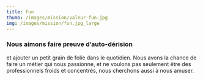 ```yaml
---
title: Fun
thumb: /images/mission/valeur-fun.jpg
img: /images/mission/fun.jpg_large
---
```


### Nous aimons faire preuve d’auto-dérision

et ajouter un petit grain de folie dans le quotidien. Nous avons la chance de faire un métier qui nous passionne, et ne
voulons pas seulement être des professionnels froids et concentrés, nous cherchons aussi à nous amuser.